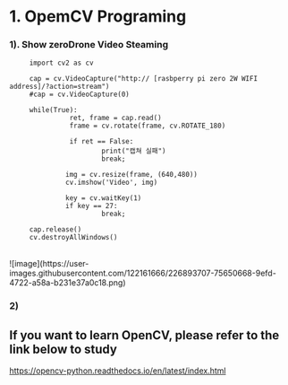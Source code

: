 # 1. OpemCV Programing

### 1). Show zeroDrone Video Steaming 

         import cv2 as cv

         cap = cv.VideoCapture("http:// [rasbperry pi zero 2W WIFI address]/?action=stream")
         #cap = cv.VideoCapture(0)

         while(True):
                   ret, frame = cap.read()
                   frame = cv.rotate(frame, cv.ROTATE_180)
  
                   if ret == False:
                           print("캡쳐 실패")
                           break;  
  
                  img = cv.resize(frame, (640,480))
                  cv.imshow('Video', img)
  
                  key = cv.waitKey(1)
                  if key == 27:
                           break;
  
         cap.release()
         cv.destroyAllWindows()
        
<br/>
![image](https://user-images.githubusercontent.com/122161666/226893707-75650668-9efd-4722-a58a-b231e37a0c18.png)
<br/>

### 2) 
## If you want to learn OpenCV,  please refer to the link below to study
https://opencv-python.readthedocs.io/en/latest/index.html
